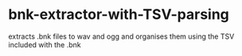 # bnk-extractor-with-TSV-parsing
extracts .bnk files to wav and ogg and organises them using the TSV included with the .bnk
